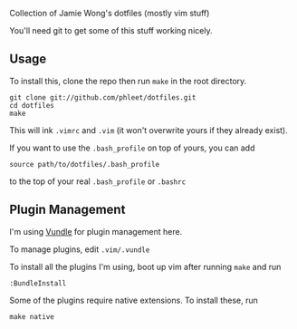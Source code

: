 Collection of Jamie Wong's dotfiles (mostly vim stuff)

You'll need git to get some of this stuff working nicely.

Usage
-----

To install this, clone the repo then run `make` in the root directory.

    git clone git://github.com/phleet/dotfiles.git
    cd dotfiles
    make

This will ink `.vimrc` and `.vim` (it won't overwrite yours if they already exist).

If you want to use the `.bash_profile` on top of yours, you can add

    source path/to/dotfiles/.bash_profile

to the top of your real `.bash_profile` or `.bashrc`

Plugin Management
-----------------

I'm using [Vundle][] for plugin management here.

To manage plugins, edit `.vim/.vundle`

To install all the plugins I'm using, boot up vim after
running `make` and run
    
    :BundleInstall

Some of the plugins require native extensions. To install these, run

    make native
    

[Vundle]: https://github.com/gmarik/vundle
